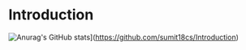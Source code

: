 # Introduction
![Anurag's GitHub stats](https://github-readme-stats.vercel.app/api?username=sumit18cs)](https://github.com/sumit18cs/Introduction)
